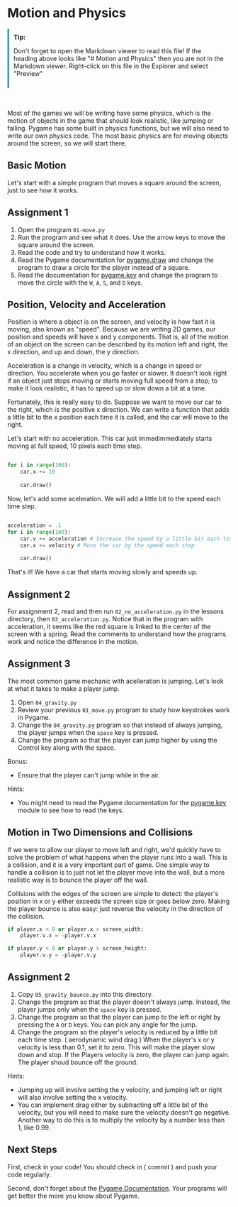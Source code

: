 # Motion and Physics

<div style="border-left: 4px solid #3498db; padding: 10px;">
    <strong>Tip:</strong> <p>Don't forget to open the Markdown viewer to read this file!
     If the heading above looks like "# Motion and Physics" then you are not in the Markdown viewer.
Right-click on this file in the Explorer and select "Preview"</p>
</div><br/><br/>

Most of the games we will be writing have some physics, which is the motion of
objects in the game that should look realistic, like jumping or falling. Pygame
has some built in physics functions, but we will also need to write our own
physics code. The most basic physics are for moving objects around the screen,
so we will start there. 

## Basic Motion

Let's start with a simple program that moves a square around the screen, just to
see how it works. 

## Assignment 1

1. Open the program `01-move.py` 
2. Run the program and see what it does. Use the arrow keys to move the square
   around the screen.
3. Read the code and try to understand how it works.
4. Read the Pygame documentation for
   [pygame.draw](https://www.pygame.org/docs/ref/draw.html) and change the
   program to draw a circle for the player instead of a square.
5. Read the documentation for
   [pygame.key](https://www.pygame.org/docs/ref/key.html) and change the program
   to move the circle with the `W`, `A`, `S`, and `D` keys.

## Position, Velocity and Acceleration

Position is where a object is on the screen, and velocity is how fast it is
moving, also known as "speed". Because we are writing 2D games, our position and
speeds will have x and y components. That is, all of the motion of an object on
the screen can be described by its motion left and right, the x direction, and
up and down, the y direction.

Acceleration is a change in velocity, which is a change in speed or direction.
You accelerate when you go faster or slower. It doesn't look right if an object
just stops moving or starts moving full speed from a stop; to make it look
realistic, it has to speed up or slow down a bit at a time. 

Fortunately, this is really easy to do. Suppose we want to move our car to the right, 
which is the positive x direction. We can write a function that adds a little bit to the
x position each time it is called, and the car will move to the right. 

Let's start with no acceleration. This car just immedimmediately  starts moving at full speed, 
10 pixels each time step. 
```python

for i in range(100):
    car.x += 10
    
    car.draw()

```

Now, let's add some aceleration. We will add a little bit to the speed each time step. 
```python

acceleration = .1
for i in range(100):
    car.v += acceleration # Increase the speed by a little bit each time step
    car.x += velocity # Move the car by the speed each step
    
    car.draw()

```

That's it! We have a car that starts moving slowly and speeds up.

## Assignment 2

For assignment 2, read and then run `02_no_acceleration.py` in the
lessons directory, then `03_acceleration.py`. Notice that in the
program with acceleration, it seems like the red square is linked to the center
of the screen with a spring. Read the comments to understand how the programs
work and notice the difference in the motion. 

## Assignment 3

The most common game mechanic with acelleration is jumping. Let's look at
what it takes to make a player jump.

1. Open `04_gravity.py` 
2. Review your previous `01_move.py` program to study how keystrokes work in
   Pygame.
3. Change the `04_gravity.py` program so that instead of always jumping, the
   player jumps when the `space` key is pressed.
4. Change the program so that the player can jump higher by using the Control
   key along with the space. 

Bonus: 
* Ensure that the player can't jump while in the air.


Hints: 
* You might need to read the Pygame documentation for the
  [pygame.key](https://www.pygame.org/docs/ref/key.html) module to see how to
  read the keys.


## Motion in Two Dimensions and Collisions

If we were to allow our player to move left and right, we'd quickly have to
solve the problem of what happens when the player runs into a wall. This is a
collision, and it is a very important part of game. One simple way to handle a
collision is to just not let the player move into the wall, but a more realistic
way is to bounce the player off the wall.

Collisions with the edges of the screen are simple to detect: the player's position in x or y either
exceeds the screen size or goes below zero. Making the player bounce is also easy: just reverse the
velocity in the direction of the collision. 

```python
if player.x < 0 or player.x > screen_width:
    player.v.x = -player.v.x

if player.y < 0 or player.y > screen_height:
    player.v.y = -player.v.y
```

## Assignment 2

1. Copy `05_gravity_bounce.py` into this directory.
2. Change the program so that the player doesn't always jump. Instead, the player
   jumps only when the `space` key is pressed.
3. Change the program so that the player can jump to the left or right by pressing
   the `A` or `D` keys. You can pick any angle for the jump. 
4. Change the program so the player's velocity is reduced by a little bit each
   time step. ( aerodynamic wind drag ) When the player's x or y velocity is
   less than 0.1, set it to zero. This will make the player slow down and stop.
   If the Players velocity is zero, the player can jump again. The player
   shoud bounce off the ground.

Hints: 

* Jumping up will involve setting the y velocity, and jumping left or right
will also involve setting the x velocity.
* You can implement drag either by subtracting off a little bit of the velocity,
  but you will need to make sure the velocity doesn't go negative. Another way
   to do this is to multiply the velocity by a number less than 1, like 0.99.


## Next Steps

First, check in your code! You should check in ( commit ) and push your code
regularly. 

Second, don't forget about the [Pygame Documentation](https://www.pygame.org/docs/index.html). Your programs will
get better the more you know about Pygame.